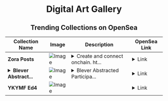 <div align="center">

# Digital Art Gallery

## Trending Collections on OpenSea

| Collection Name                       | Image                                                                                     | Description                       | OpenSea Link                                                                                          |
|---------------------------------------|-------------------------------------------------------------------------------------------|-----------------------------------|--------------------------------------------------------------------------------------------------------|
| **Zora Posts** | ![Image](https://i.seadn.io/s/raw/files/911fa06d8cfb0a1979ed60e80a3ee246.jpg?w=500&auto=format?w=200&auto=format) | <details><summary>Create and connect onchain. ht...</summary>Create and connect onchain. https://zora.co</details> | <details><summary>Link</summary>[Zora Posts](https://opensea.io/collection/zora-posts-22736)</details> |
| **<details><summary>Blever Abstract...</summary>Blever Abstracted</details>** | ![Image](https://i.seadn.io/s/raw/files/d1e98a0452128888acde75ea0a04db09.jpg?w=500&auto=format?w=200&auto=format) | <details><summary>Blever Abstracted<br>Participa...</summary>Blever Abstracted<br>Participate in the history of Blever by minting our first drop on Abstract testnet.<br><br>Who knows? Maybe we'll look back at this moment and take note of who was there from the beginning.</details> | <details><summary>Link</summary>[Blever Abstracted](https://opensea.io/collection/blever-abstracted-1)</details> |
| **YKYMF Ed4** | ![Image](https://i.seadn.io/s/raw/files/e7515f69b49084ba92c38001b24f3e83.png?w=500&auto=format?w=200&auto=format) |  | <details><summary>Link</summary>[YKYMF Ed4](https://opensea.io/collection/ykymf-ed4)</details> |

</div>